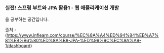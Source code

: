 ### 실전! 스프링 부트와 JPA 활용1 - 웹 애플리케이션 개발
을 공부하는 공간입니다.


출처 - (https://www.inflearn.com/course/%EC%8A%A4%ED%94%84%EB%A7%81%EB%B6%80%ED%8A%B8-JPA-%ED%99%9C%EC%9A%A9-1/dashboard)